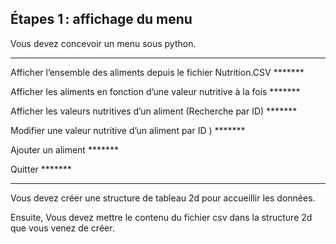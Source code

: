 Étapes 1 : affichage du menu  
-----------------------------------------------------------------
Vous devez concevoir un menu sous python.  

*****************************************************************************    

Afficher l’ensemble des aliments depuis le fichier Nutrition.CSV ******* 

Afficher les aliments en fonction d’une valeur nutritive à la fois ******* 

Afficher les valeurs nutritives d’un aliment (Recherche par ID) ******* 

Modifier une valeur nutritive d’un aliment par ID ) ******* 

Ajouter un aliment *******    

Quitter *******    

***************************************************************************** 

 

Vous devez créer une structure de tableau 2d pour accueillir les données.  

Ensuite, Vous devez mettre le contenu du fichier csv dans la structure 2d que vous venez de créer.  

 
